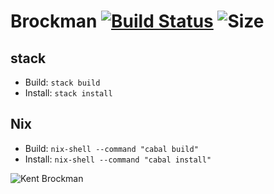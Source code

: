 # Brockman [![Build Status](https://img.shields.io/travis/kmein/brockman.svg?style=flat-square&logo=travis)](https://travis-ci.org/kmein/brockman) ![Size](https://img.shields.io/github/languages/code-size/kmein/brockman.svg?style=flat-square&logo=haskell&logoColor=white)

## stack
- Build: `stack build`
- Install: `stack install`

## Nix
- Build: `nix-shell --command "cabal build"`
- Install: `nix-shell --command "cabal install"`

![Kent Brockman](https://vignette.wikia.nocookie.net/simpsons/images/5/52/Kent_Brockman_2.png/revision/latest?cb=20121228104403&path-prefix=it)
